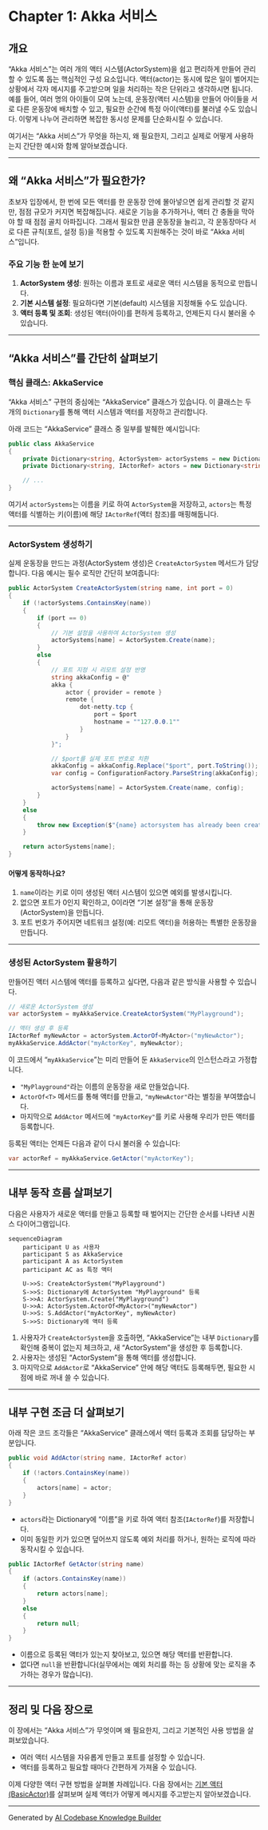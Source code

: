 # Chapter 1: Akka 서비스

## 개요
“Akka 서비스”는 여러 개의 액터 시스템(ActorSystem)을 쉽고 편리하게 만들어 관리할 수 있도록 돕는 핵심적인 구성 요소입니다. 액터(actor)는 동시에 많은 일이 벌어지는 상황에서 각자 메시지를 주고받으며 일을 처리하는 작은 단위라고 생각하시면 됩니다. 예를 들어, 여러 명의 아이들이 모여 노는데, 운동장(액터 시스템)을 만들어 아이들을 서로 다른 운동장에 배치할 수 있고, 필요한 순간에 특정 아이(액터)를 불러낼 수도 있습니다. 이렇게 나누어 관리하면 복잡한 동시성 문제를 단순화시킬 수 있습니다.

여기서는 “Akka 서비스”가 무엇을 하는지, 왜 필요한지, 그리고 실제로 어떻게 사용하는지 간단한 예시와 함께 알아보겠습니다.

---

## 왜 “Akka 서비스”가 필요한가?
초보자 입장에서, 한 번에 모든 액터를 한 운동장 안에 몰아넣으면 쉽게 관리할 것 같지만, 점점 규모가 커지면 복잡해집니다. 새로운 기능을 추가하거나, 액터 간 충돌을 막아야 할 때 점점 골치 아파집니다. 그래서 필요한 만큼 운동장을 늘리고, 각 운동장마다 서로 다른 규칙(포트, 설정 등)을 적용할 수 있도록 지원해주는 것이 바로 “Akka 서비스”입니다.

### 주요 기능 한 눈에 보기
1. **ActorSystem 생성**: 원하는 이름과 포트로 새로운 액터 시스템을 동적으로 만듭니다.  
2. **기본 시스템 설정**: 필요하다면 기본(default) 시스템을 지정해둘 수도 있습니다.  
3. **액터 등록 및 조회**: 생성된 액터(아이)를 편하게 등록하고, 언제든지 다시 불러올 수 있습니다.  

---

## “Akka 서비스”를 간단히 살펴보기

### 핵심 클래스: AkkaService
“Akka 서비스” 구현의 중심에는 “AkkaService” 클래스가 있습니다. 이 클래스는 두 개의 `Dictionary`를 통해 액터 시스템과 액터를 저장하고 관리합니다.

아래 코드는 “AkkaService” 클래스 중 일부를 발췌한 예시입니다:

```csharp
public class AkkaService
{
    private Dictionary<string, ActorSystem> actorSystems = new Dictionary<string, ActorSystem>();
    private Dictionary<string, IActorRef> actors = new Dictionary<string, IActorRef>();

    // ...
}
```

여기서 `actorSystems`는 이름을 키로 하여 `ActorSystem`을 저장하고, `actors`는 특정 액터를 식별하는 키(이름)에 해당 `IActorRef`(액터 참조)를 매핑해둡니다.

---

### ActorSystem 생성하기
실제 운동장을 만드는 과정(ActorSystem 생성)은 `CreateActorSystem` 메서드가 담당합니다. 다음 예시는 필수 로직만 간단히 보여줍니다:

```csharp
public ActorSystem CreateActorSystem(string name, int port = 0)
{
    if (!actorSystems.ContainsKey(name))
    {
        if (port == 0)
        {
            // 기본 설정을 사용하여 ActorSystem 생성
            actorSystems[name] = ActorSystem.Create(name);
        }
        else
        {
            // 포트 지정 시 리모트 설정 반영
            string akkaConfig = @"
            akka {
                actor { provider = remote }
                remote {
                    dot-netty.tcp {
                        port = $port
                        hostname = ""127.0.0.1""
                    }
                }
            }";

            // $port를 실제 포트 번호로 치환
            akkaConfig = akkaConfig.Replace("$port", port.ToString());
            var config = ConfigurationFactory.ParseString(akkaConfig);

            actorSystems[name] = ActorSystem.Create(name, config);
        }
    }
    else
    {
        throw new Exception($"{name} actorsystem has already been created.");
    }

    return actorSystems[name];
}
```

#### 어떻게 동작하나요?
1. `name`이라는 키로 이미 생성된 액터 시스템이 있으면 예외를 발생시킵니다.  
2. 없으면 포트가 0인지 확인하고, 0이라면 “기본 설정”을 통해 운동장(ActorSystem)을 만듭니다.  
3. 포트 번호가 주어지면 네트워크 설정(예: 리모트 액터)을 허용하는 특별한 운동장을 만듭니다.

---

### 생성된 ActorSystem 활용하기
만들어진 액터 시스템에 액터를 등록하고 싶다면, 다음과 같은 방식을 사용할 수 있습니다.

```csharp
// 새로운 ActorSystem 생성
var actorSystem = myAkkaService.CreateActorSystem("MyPlayground");

// 액터 생성 후 등록
IActorRef myNewActor = actorSystem.ActorOf<MyActor>("myNewActor");
myAkkaService.AddActor("myActorKey", myNewActor);
```

이 코드에서 “`myAkkaService`”는 미리 만들어 둔 `AkkaService`의 인스턴스라고 가정합니다.  
- `"MyPlayground"`라는 이름의 운동장을 새로 만들었습니다.  
- `ActorOf<T>` 메서드를 통해 액터를 만들고, `"myNewActor"`라는 별칭을 부여했습니다.  
- 마지막으로 `AddActor` 메서드에 `"myActorKey"`를 키로 사용해 우리가 만든 액터를 등록합니다.

등록된 액터는 언제든 다음과 같이 다시 불러올 수 있습니다:

```csharp
var actorRef = myAkkaService.GetActor("myActorKey");
```

---

## 내부 동작 흐름 살펴보기

다음은 사용자가 새로운 액터를 만들고 등록할 때 벌어지는 간단한 순서를 나타낸 시퀀스 다이어그램입니다.

```mermaid
sequenceDiagram
    participant U as 사용자
    participant S as AkkaService
    participant A as ActorSystem
    participant AC as 특정 액터

    U->>S: CreateActorSystem("MyPlayground")
    S->>S: Dictionary에 ActorSystem "MyPlayground" 등록
    S->>A: ActorSystem.Create("MyPlayground")
    U->>A: ActorSystem.ActorOf<MyActor>("myNewActor")
    U->>S: S.AddActor("myActorKey", myNewActor)
    S->>S: Dictionary에 액터 등록
```

1. 사용자가 `CreateActorSystem`을 호출하면, “AkkaService”는 내부 `Dictionary`를 확인해 중복이 없는지 체크하고, 새 “ActorSystem”을 생성한 후 등록합니다.  
2. 사용자는 생성된 “ActorSystem”을 통해 액터를 생성합니다.  
3. 마지막으로 `AddActor`로 “AkkaService” 안에 해당 액터도 등록해두면, 필요한 시점에 바로 꺼내 쓸 수 있습니다.

---

## 내부 구현 조금 더 살펴보기
아래 작은 코드 조각들은 “AkkaService” 클래스에서 액터 등록과 조회를 담당하는 부분입니다.

```csharp
public void AddActor(string name, IActorRef actor)
{
    if (!actors.ContainsKey(name))
    {
        actors[name] = actor;
    }
}
```
- `actors`라는 Dictionary에 “이름”을 키로 하여 액터 참조(`IActorRef`)를 저장합니다.  
- 이미 동일한 키가 있으면 덮어쓰지 않도록 예외 처리를 하거나, 원하는 로직에 따라 동작시킬 수 있습니다.

```csharp
public IActorRef GetActor(string name)
{
    if (actors.ContainsKey(name))
    {
        return actors[name];
    }
    else
    {
        return null;
    }
}
```
- 이름으로 등록된 액터가 있는지 찾아보고, 있으면 해당 액터를 반환합니다.  
- 없다면 `null`을 반환합니다(실무에서는 예외 처리를 하는 등 상황에 맞는 로직을 추가하는 경우가 많습니다).

---

## 정리 및 다음 장으로
이 장에서는 “Akka 서비스”가 무엇이며 왜 필요한지, 그리고 기본적인 사용 방법을 살펴보았습니다.  
- 여러 액터 시스템을 자유롭게 만들고 포트를 설정할 수 있습니다.  
- 액터를 등록하고 필요할 때마다 간편하게 가져올 수 있습니다.  

이제 다양한 액터 구현 방법을 살펴볼 차례입니다. 다음 장에서는 [기본 액터(BasicActor)](02_기본_액터_basicactor__.md)를 살펴보며 실제 액터가 어떻게 메시지를 주고받는지 알아보겠습니다.  

---

Generated by [AI Codebase Knowledge Builder](https://github.com/The-Pocket/Tutorial-Codebase-Knowledge)